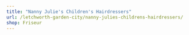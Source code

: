 ```yaml
---
title: "Nanny Julie's Children's Hairdressers"
url: /letchworth-garden-city/nanny-julies-childrens-hairdressers/
shop: Friseur
---
```

